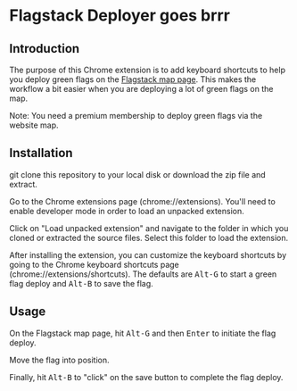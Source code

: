 # Flagstack Deployer goes brrr

## Introduction

The purpose of this Chrome extension is to add keyboard shortcuts to help you deploy green flags on the [Flagstack map page](https://www.flagstack.net/map). This makes the workflow a bit easier when you are deploying a lot of green flags on the map.

Note: You need a premium membership to deploy green flags via the website map.

## Installation

git clone this repository to your local disk or download the zip file and extract.

Go to the Chrome extensions page (chrome://extensions). You'll need to enable developer mode in order to load an unpacked extension.

Click on "Load unpacked extension" and navigate to the folder in which you cloned or extracted the source files. Select this folder to load the extension.

After installing the extension, you can customize the keyboard shortcuts by going to the Chrome keyboard shortcuts page (chrome://extensions/shortcuts). The defaults are <kbd>Alt-G</kbd> to start a green flag deploy and <kbd>Alt-B</kbd> to save the flag.

## Usage

On the Flagstack map page, hit <kbd>Alt-G</kbd> and then <kbd>Enter</kbd> to initiate the flag deploy.

Move the flag into position.

Finally, hit <kbd>Alt-B</kbd> to "click" on the save button to complete the flag deploy.
